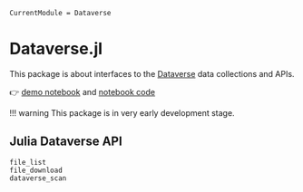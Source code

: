 ```@meta
CurrentModule = Dataverse
```

# Dataverse.jl

This package is about interfaces to the [Dataverse](https://dataverse.org) data collections and APIs.

👉 [demo notebook](notebook.html) and [notebook code](https://github.com/gdcc/Dataverse.jl/blob/main/docs/src/notebook.jl)

!!! warning
    This package is in very early development stage.

## Julia Dataverse API

```@docs
file_list
file_download
dataverse_scan
```

